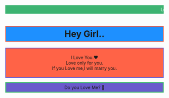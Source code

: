
<html>
    <head>
        <title>Love You.</title>
        <style>
            marquee{background:mediumseagreen; color:white;padding:5px}
        </style>
    </head>
         <body>
        <marquee
        direction="left">Love is Life.Life is Love.Love Forever.Love for everyone.Love only for you.I Love You.❤️</marquee>
    </body>
    <body style="text-align:center">
        <h1 style="background-color:dodgerBlue;border:2px solid tomato; padding:6px"
        > Hey Girl.. </h1>
        <p style="background-color:tomato; border:2px solid slateblue; padding:20px">I Love You.❤️<br> Love only for you.<br>If you Love me,I will marry you.</p>
        <p style="background-color:slateBlue; border:3px solid mediumseagreen; padding:5px">Do you Love Me? 💃</p>
    </body>
</html>
